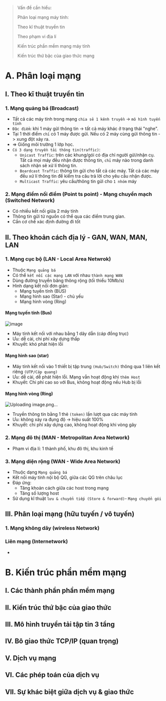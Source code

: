 > Vấn đề cần hiểu:
> 
> Phân loại mạng máy tính:
> 
>   Theo kĩ thuật truyền tin
>   
>   Theo phạm vi địa lí
>   
> Kiến trúc phần mềm mạng máy tính
> 
> Kiến trúc thứ bậc của giao thức mạng

# A. Phân loại mạng
## I. Theo kĩ thuật truyền tin
### 1. Mạng quảng bá (Broadcast)
- Tất cả các máy tính trong mạng `chia sẻ 1 kênh truyền` -> `mô hình tuyến tính`
- `Đặc điểm`: khi 1 máy gửi thông tin -> tất cả máy khác ở trạng thái "nghe". 
- Tại 1 thời điểm `chỉ` có 1 máy được gửi. Nếu có 2 máy cùng gửi thông tin -> xung đột xảy ra.
- => Giống môi trường 1 lớp học.
- `Có 3 dạng truyền tải thông tin(traffic)`:
   - `Unicast Traffic`: trên các khung/gói có địa chỉ người gửi/nhận cụ. Tất cả mọi máy đều nhận được thông tin, `chỉ` máy nào trong danh sách nhận sẽ xử lí thông tin.
   - `Boardcast Traffic`: thông tin gửi cho tất cả các máy. Tất cả các máy đều xử lí thông tin để kiểm tra câu trả lời cho yêu cầu nhận được.
   - `Multicast Traffic`: yêu cầu/thông tin gửi cho `1 nhóm` máy
### 2. Mạng điểm nối điểm (Point ts point) - Mạng chuyển mạch (Switched Network)
- Có nhiều kết nối giữa 2 máy tính
- Thông tin gửi từ nguồn có thể qua các điểm trung gian.
- Cần cơ chế xác định đường đi tốt 
## II. Theo khoản cách địa lý - GAN, WAN, MAN, LAN
### 1. Mạng cục bộ (LAN - Local Area Netwrok)
- Thuộc `Mạng quảng bá`
- Có thể `kết nối các mạng LAN` với nhau `thành mạng WAN`
- Dùng đường truyền băng thông rộng (tối thiểu 10Mb/s)
- Hình dạng kết nối đơn giản:
    - Mạng tuyến tính (BUS)
    - Mạng hình sao (Star) - chủ yếu
    - Mạng hình vòng (Ring)
#### Mạng tuyến tính (Bus)
![image](https://user-images.githubusercontent.com/88178841/154828865-aeca2ca4-813b-4c18-b40b-f917017669c2.png)

- Máy tính kết nối với nhau bằng 1 dây dẫn (cáp đồng trục)
- Ưu: dễ cài, chi phí xây dựng thấp
- Khuyết: khó phát hiện lỗi
#### Mạng hình sao (star)

- Máy tính kết nối vào 1 thiết bị tập trung `(Hub/Switch)` thông qua 1 liên kết riêng `(UTP/Cáp quang)`
- Ưu: dễ cài, dễ phát hiện lỗi. Mạng vẫn hoạt động khi `thêm Host`
- Khuyết: Chi phí cao so với Bus, không hoạt động nếu Hub bị lỗi
#### Mạng hình vòng (Ring)
![Uploading image.png…]()

- Truyền thông tin bằng 1 thẻ `(token)` lần lượt qua các máy tính
- Ưu: không xảy ra đụng độ -> hiệu suất 100%
- Khuyết: chi phí xây dựng cao, không hoạt động khi vòng gãy
### 2. Mạng đô thị (MAN - Metropolitan Area Network)
- Phạm vi địa lí: 1 thành phố, khu đô thị, khu kinh tế
### 3. Mạng diện rộng (WAN - Wide Area Network)
- Thuộc dạng `Mạng quảng bá`
- Kết nối máy tính nội bộ QG, giữa các QG trên châu lục
- Đáp ứng:
   - Tăng khoản cách giữa các host trong mạng
   - Tăng số lượng host
- Sử dụng kĩ thuật `lưu & chuyển tiếp (Store & forward)`- `Mạng chuyển gói`
## III. Phân loại mạng (hữu tuyến / vô tuyến)
### 1. Mạng không dây (wireless Network)
### Liên mạng (Internetwork)
- 
# B. Kiến trúc phần mềm mạng
## I. Các thành phần phần mềm mạng
## II. Kiến trúc thứ bậc của giao thức
## III. Mô hình truyền tải tập tin 3 tầng
## IV. Bô giao thức  TCP/IP (quan trọng)
## V. Dịch vụ mạng
## VI. Các phép toán của dịch vụ
## VII. Sự khác biệt giữa dịch vụ & giao thức
